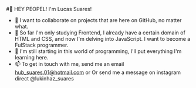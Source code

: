 #👋 HEY PEOPEL! I'm Lucas Suares!
- 👀 I want to collaborate on projects that are here on GitHub, no matter what.
- 🌱 So far I'm only studying Frontend, I already have a certain domain of HTML and CSS, and now I'm delving into JavaScript. I want to become a FulStack programmer.
- 💞️ I'm still starting in this world of programming, I'll put everything I'm learning here.
- 📫 To get in touch with me, send me an email hub_suares.01@hotmail.com or Or send me a message on instagram direct @lukinhaz_suares

<!---
lucasSuares-01/lucasSuares-01 is a ✨ special ✨ repository because its `README.md` (this file) appears on your GitHub profile.
You can click the Preview link to take a look at your changes.
--->
